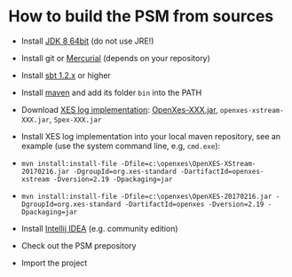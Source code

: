 # How to build the PSM from sources

* Install [JDK 8 64bit](https://www.oracle.com/technetwork/java/javase/downloads/jdk8-downloads-2133151.html) (do not use JRE!)
* Install git or [Mercurial](https://www.mercurial-scm.org/wiki/Download) (depends on your repository)
* Install [sbt 1.2.x](https://www.scala-sbt.org/download.html) or higher
* Install [maven](https://maven.apache.org/download.cgi) and add its folder `bin` into the PATH
* Download [XES log implementation](http://www.xes-standard.org/openxes/download): [OpenXes-XXX.jar](http://code.deckfour.org/Spex/), `openxes-xstream-XXX.jar`, `Spex-XXX.jar`
* Install XES log implementation into your local maven repository, see an example (use the system command line, e.g, `cmd.exe`): 
* `mvn install:install-file -Dfile=c:\openxes\OpenXES-XStream-20170216.jar -DgroupId=org.xes-standard -DartifactId=openxes-xstream -Dversion=2.19 -Dpackaging=jar`
* `mvn install:install-file -Dfile=c:\openxes\OpenXES-20170216.jar -DgroupId=org.xes-standard -DartifactId=openxes -Dversion=2.19 -Dpackaging=jar`

* Install [Intellij IDEA](https://www.jetbrains.com/idea/download/#section=windows) (e.g. community edition)
* Check out the PSM prepository
* Import the project
